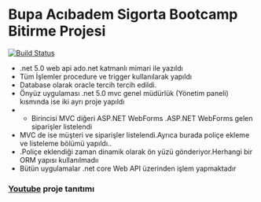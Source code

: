 # Bupa Acıbadem Sigorta Bootcamp Bitirme Projesi



[![Build Status](https://travis-ci.org/joemccann/dillinger.svg?branch=master)](https://travis-ci.org/joemccann/dillinger)



- .net 5.0 web api ado.net katmanlı mimari ile yazıldı
- Tüm İşlemler procedure ve trigger kullanılarak yapıldı
- Database olarak oracle tercih tercih edildi.
- Önyüz uygulaması .net 5.0 mvc genel müdürlük (Yönetim paneli) kısmında ise iki ayrı proje yapıldı
- - Birincisi MVC diğeri ASP.NET WebForms .ASP.NET WebForms gelen siparişler listelendi
- MVC de ise müşteri ve siparişler listelendi.Ayrıca burada poliçe ekleme ve listeleme bölümü yapıldı..
- .Poliçe eklendiği zaman dinamik olarak ön yüzü gönderiyor.Herhangi bir ORM yapısı kullanılmadıı
- Bütün uygulamalar .net core Web API üzerinden işlem yapmaktadır


###  [Youtube](https://nodejs.org/) proje tanıtımı



